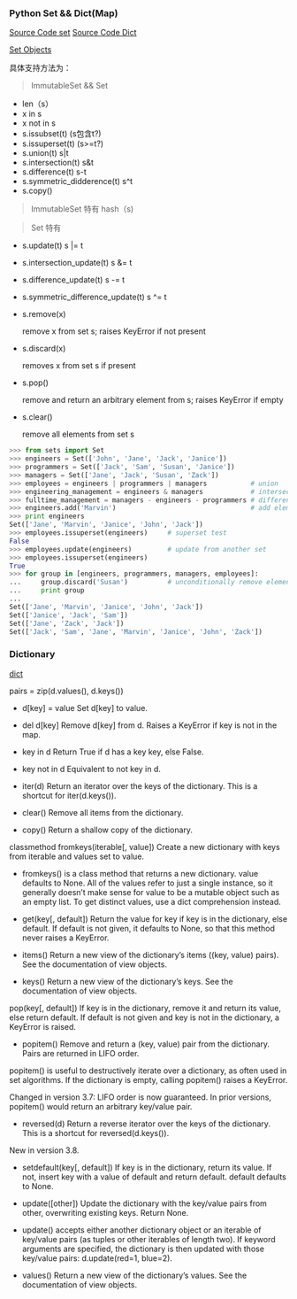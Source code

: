 ### Python Set && Dict(Map)

[Source Code set](https://github.com/python/cpython/blob/2.7/Lib/sets.py)
[Source Code Dict](https://github.com/python/cpython/blob/2.7/Lib/UserDict.py)


[Set Objects](https://docs.python.org/2/library/sets.html)

具体支持方法为：
>ImmutableSet && Set
+ len（s）
+ x in s 
+ x not in s 
+ s.issubset(t)    (s包含t?)
+ s.issuperset(t) (s>=t?)
+ s.union(t) s|t
+ s.intersection(t) s&t
+ s.difference(t)     s-t
+ s.symmetric_didderence(t) s^t
+ s.copy() 

> ImmutableSet 特有 hash（s)


> Set 特有

+ s.update(t) s |= t
+ s.intersection_update(t) s &= t
+ s.difference_update(t) s -= t
+ s.symmetric_difference_update(t)  s ^= t
+ s.remove(x)

    remove x from set s; raises KeyError if not present

+ s.discard(x)

    removes x from set s if present

+ s.pop()

    remove and return an arbitrary element from s; raises KeyError if empty

+ s.clear()

    remove all elements from set s
```python
>>> from sets import Set
>>> engineers = Set(['John', 'Jane', 'Jack', 'Janice'])
>>> programmers = Set(['Jack', 'Sam', 'Susan', 'Janice'])
>>> managers = Set(['Jane', 'Jack', 'Susan', 'Zack'])
>>> employees = engineers | programmers | managers           # union
>>> engineering_management = engineers & managers            # intersection
>>> fulltime_management = managers - engineers - programmers # difference
>>> engineers.add('Marvin')                                  # add element
>>> print engineers 
Set(['Jane', 'Marvin', 'Janice', 'John', 'Jack'])
>>> employees.issuperset(engineers)     # superset test
False
>>> employees.update(engineers)         # update from another set
>>> employees.issuperset(engineers)
True
>>> for group in [engineers, programmers, managers, employees]: 
...     group.discard('Susan')          # unconditionally remove element
...     print group
...
Set(['Jane', 'Marvin', 'Janice', 'John', 'Jack'])
Set(['Janice', 'Jack', 'Sam'])
Set(['Jane', 'Zack', 'Jack'])
Set(['Jack', 'Sam', 'Jane', 'Marvin', 'Janice', 'John', 'Zack'])

```

### Dictionary
[dict](https://docs.python.org/3/library/stdtypes.html#typesmapping)

pairs = zip(d.values(), d.keys())
+ d[key] = value
 Set d[key] to value.

+ del d[key]
Remove d[key] from d. Raises a KeyError if key is not in the map.

+ key in d
Return True if d has a key key, else False.

+ key not in d
Equivalent to not key in d.

+ iter(d)
Return an iterator over the keys of the dictionary. This is a shortcut for iter(d.keys()).

+ clear()
Remove all items from the dictionary.

+ copy()
Return a shallow copy of the dictionary.

classmethod fromkeys(iterable[, value])
Create a new dictionary with keys from iterable and values set to value.

+ fromkeys() is a class method that returns a new dictionary. value defaults to None. All of the values refer to just a single instance, so it generally doesn’t make sense for value to be a mutable object such as an empty list. To get distinct values, use a dict comprehension instead.

+ get(key[, default])
Return the value for key if key is in the dictionary, else default. If default is not given, it defaults to None, so that this method never raises a KeyError.

+ items()
Return a new view of the dictionary’s items ((key, value) pairs). See the documentation of view objects.

+ keys()
Return a new view of the dictionary’s keys. See the documentation of view objects.

pop(key[, default])
If key is in the dictionary, remove it and return its value, else return default. If default is not given and key is not in the dictionary, a KeyError is raised.

+ popitem()
Remove and return a (key, value) pair from the dictionary. Pairs are returned in LIFO order.

 popitem() is useful to destructively iterate over a dictionary, as often used in set algorithms. If the dictionary is empty, calling popitem() raises a KeyError.

Changed in version 3.7: LIFO order is now guaranteed. In prior versions, popitem() would return an arbitrary key/value pair.

+ reversed(d)
Return a reverse iterator over the keys of the dictionary. This is a shortcut for reversed(d.keys()).

New in version 3.8.

+ setdefault(key[, default])
If key is in the dictionary, return its value. If not, insert key with a value of default and return default. default defaults to None.

+ update([other])
Update the dictionary with the key/value pairs from other, overwriting existing keys. Return None.

 + update() 
 accepts either another dictionary object or an iterable of key/value pairs (as tuples or other iterables of length two). If keyword arguments are specified, the dictionary is then updated with those key/value pairs: d.update(red=1, blue=2).

+ values()
Return a new view of the dictionary’s values. See the documentation of view objects.